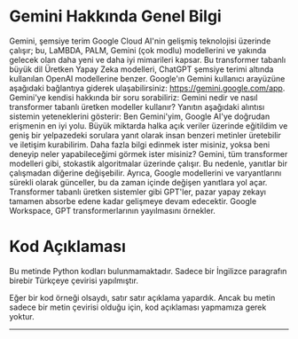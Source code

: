 # Gemini Hakkında Genel Bilgi

Gemini, şemsiye terim Google Cloud AI'nin gelişmiş teknolojisi üzerinde çalışır; bu, LaMBDA, PALM, Gemini (çok modlu) modellerini ve yakında gelecek olan daha yeni ve daha iyi mimarileri kapsar. Bu transformer tabanlı büyük dil Üretken Yapay Zeka modelleri, ChatGPT şemsiye terimi altında kullanılan OpenAI modellerine benzer. Google'ın Gemini kullanıcı arayüzüne aşağıdaki bağlantıya giderek ulaşabilirsiniz: https://gemini.google.com/app. Gemini'ye kendisi hakkında bir soru sorabiliriz: Gemini nedir ve nasıl transformer tabanlı üretken modeller kullanır? Yanıtın aşağıdaki alıntısı sistemin yeteneklerini gösterir: Ben Gemini'yim, Google AI'ye doğrudan erişmenin en iyi yolu. Büyük miktarda halka açık veriler üzerinde eğitildim ve geniş bir yelpazedeki sorulara yanıt olarak insan benzeri metinler üretebilir ve iletişim kurabilirim. Daha fazla bilgi edinmek ister misiniz, yoksa beni deneyip neler yapabileceğimi görmek ister misiniz? Gemini, tüm transformer modelleri gibi, stokastik algoritmalar üzerinde çalışır. Bu nedenle, yanıtlar bir çalışmadan diğerine değişebilir. Ayrıca, Google modellerini ve varyantlarını sürekli olarak günceller, bu da zaman içinde değişen yanıtlara yol açar. Transformer tabanlı üretken sistemler gibi GPT'ler, pazar yapay zekayı tamamen absorbe edene kadar gelişmeye devam edecektir. Google Workspace, GPT transformerlarının yayılmasını örnekler.

# Kod Açıklaması

Bu metinde Python kodları bulunmamaktadır. Sadece bir İngilizce paragrafın birebir Türkçeye çevirisi yapılmıştır.

Eğer bir kod örneği olsaydı, satır satır açıklama yapardık. Ancak bu metin sadece bir metin çevirisi olduğu için, kod açıklaması yapmamıza gerek yoktur.

---

